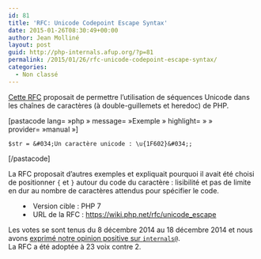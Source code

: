 ```yaml
---
id: 81
title: 'RFC: Unicode Codepoint Escape Syntax'
date: 2015-01-26T08:30:49+00:00
author: Jean Molliné
layout: post
guid: http://php-internals.afup.org/?p=81
permalink: /2015/01/26/rfc-unicode-codepoint-escape-syntax/
categories:
  - Non classé
---
```

[Cette RFC](https://wiki.php.net/rfc/unicode_escape) proposait de permettre l&rsquo;utilisation de séquences Unicode dans les chaînes de caractères (à double-guillemets et heredoc) de PHP.

[pastacode lang=&nbsp;&raquo;php&nbsp;&raquo; message=&nbsp;&raquo;Exemple&nbsp;&raquo; highlight=&nbsp;&raquo;&nbsp;&raquo; provider=&nbsp;&raquo;manual&nbsp;&raquo;]

    $str = &#034;Un caractère unicode : \u{1F602}&#034;;

[/pastacode]

La RFC proposait d&rsquo;autres exemples et expliquait pourquoi il avait été choisi de positionner `{` et `}` autour du code du caractère : lisibilité et pas de limite en dur au nombre de caractères attendus pour spécifier le code.

<li style="padding-left: 30px">
  Version cible : PHP 7
</li>
<li style="padding-left: 30px">
  URL de la RFC : <a href="https://wiki.php.net/rfc/unicode_escape">https://wiki.php.net/rfc/unicode_escape</a>
</li>

Les votes se sont tenus du 8 décembre 2014 au 18 décembre 2014 et nous avons [exprimé notre opinion positive sur `internals@`](http://news.php.net/php.internals/79793).  
La RFC a été adoptée à 23 voix contre 2.
